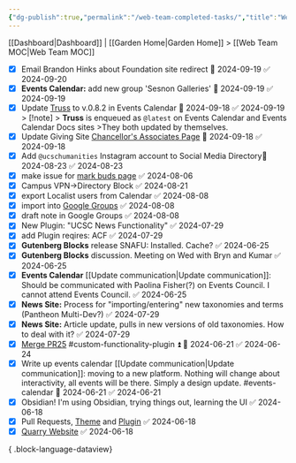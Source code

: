```yaml
---
{"dg-publish":true,"permalink":"/web-team-completed-tasks/","title":"Web Team Completed Tasks","hide":true,"tags":["work"],"noteIcon":"","created":"2024-09-21T08:55:08.272-07:00","updated":"2024-09-21T08:57:28.138-07:00"}
---
```


[[Dashboard\|Dashboard]] | [[Garden Home\|Garden Home]] > [[Web Team MOC\|Web Team MOC]]


- [x] Email Brandon Hinks about Foundation site redirect 📅 2024-09-19 ✅ 2024-09-20
- [x] **Events Calendar:** add new group 'Sesnon Galleries' 📅 2024-09-19 ✅ 2024-09-19
- [x] Update [Truss](https://github.com/ucsc/truss) to v.0.8.2 in Events Calendar 📅 2024-09-18 ✅ 2024-09-19 > [!note] > **Truss** is enqueued as `@latest` on Events Calendar and Events Calendar Docs sites >They both updated by themselves.
- [x] Update Giving Site [Chancellor's Associates Page](https://giving.ucsc.edu/ways-to-give/chancellors-associates/) 📅 2024-09-18 ✅ 2024-09-18
- [x] Add `@ucschumanities` Instagram account to Social Media Directory📅 2024-08-23 ✅ 2024-08-23
- [x] make issue for [mark buds page](https://academicpersonnel.wordpress.ucsc.edu/) ✅ 2024-08-06
- [x] Campus VPN->Directory Block ✅ 2024-08-21
- [x] export Localist users from Calendar ✅ 2024-08-08
- [x] import into [Google Groups](https://groups.google.com/u/3/a/ucsc.edu/g/events-calendar-group/?pli=1) ✅ 2024-08-08
- [x] draft note in Google Groups ✅ 2024-08-08
- [x] New Plugin: "UCSC News Functionality" ✅ 2024-07-29
- [x] add Plugin reqires: ACF ✅ 2024-07-29
- [x] **Gutenberg Blocks** release SNAFU: Installed. Cache? ✅ 2024-06-25
- [x] **Gutenberg Blocks** discussion. Meeting on Wed with Bryn and Kumar ✅ 2024-06-25
- [x] **Events Calendar** [[Update communication\|Update communication]]: Should be communicated with Paolina Fisher(?) on Events Council. I cannot attend Events Council. ✅ 2024-06-25
- [x] **News Site:** Process for "importing/entering" new taxonomies and terms (Pantheon Multi-Dev?) ✅ 2024-07-29
- [x] **News Site:** Article update, pulls in new versions of old taxonomies. How to deal with it? ✅ 2024-07-29
- [x] [Merge PR25](https://github.com/ucsc/ucsc-custom-functionality/pull/25) #custom-functionality-plugin ⏫ 📅 2024-06-21 ✅ 2024-06-24
- [x] Write up events calendar [[Update communication\|Update communication]]: moving to a new platform. Nothing will change about interactivity, all events will be there. Simply a design update. #events-calendar 📅 2024-06-21 ✅ 2024-06-21
- [x] Obsidian! I'm using Obsidian, trying things out, learning the UI ✅ 2024-06-18
- [x] Pull Requests, [Theme](https://github.com/ucsc/ucsc-2022/pull/342) and [Plugin](https://github.com/ucsc/ucsc-custom-functionality/pull/25) ✅ 2024-06-18
- [x] [Quarry Website](https://quarry.ucsc.edu/) ✅ 2024-06-18

{ .block-language-dataview}